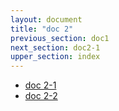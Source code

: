 ```yaml
---
layout: document
title: "doc 2"
previous_section: doc1
next_section: doc2-1
upper_section: index
---
```


- [doc 2-1](doc2-1.html)
- [doc 2-2](doc2-2.html)
